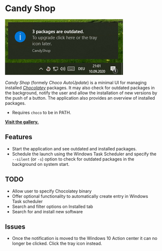 # Candy Shop
![CandyShop Example](/docs/example.jpg)

_Candy Shop_ (formely _Choco AutoUpdate_) is a minimal UI for managing installed _[Chocolatey](https://chocolatey.org/)_ packages. It may also check for outdated packages in the background, notify the user and allow the installation of new versions by the push of a button. The application also provides an overview of installed packages.

* Requires `choco` to be in PATH.

__[Visit the gallery.](/docs/gallery.md)__

## Features
* Start the application and see outdated and installed packages.
* Schedule the launch using the Windows Task Scheduler and specify the `--silent` (or `-s`) option to check for outdated packages in the background on system start.

## TODO
* Allow user to specify Chocolatey binary
* Offer optional functionality to automatically create entry in Windows Task scheduler
* Search and filter options on Installed tab
* Search for and install new software

## Issues
* Once the notification is moved to the Windows 10 Action center it can no longer be clicked. Click the tray icon instead.
